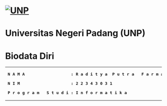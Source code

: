# [![UNP](https://unp.ac.id/nfs-assets/all/images/logo_unp_white.png)](https://unp.ac.id/)
# Universitas Negeri Padang (UNP)

# Biodata Diri
<table>
<tr>
<td>
<b><pre>
N A M A                   : R a d i t y a  P u t r a   F a r m a<br>
N I M                     : 2 2 3 4 3 0 3 1<br>
P r o g r a m   S t u d i : I n f o r m a t i k a
</pre></b>
</td>
</tr>
</table>

